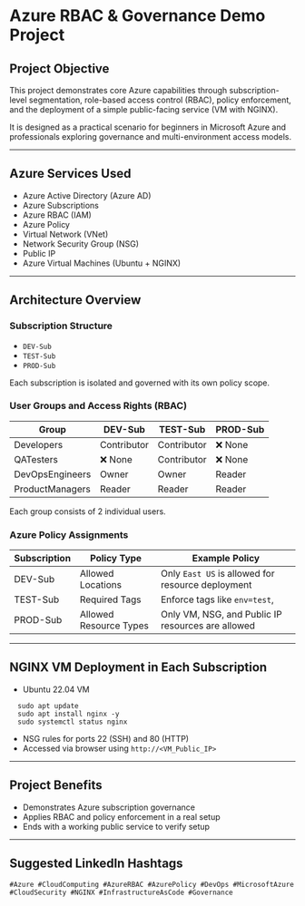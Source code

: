 # Azure RBAC & Governance Demo Project

##  Project Objective
This project demonstrates core Azure capabilities through subscription-level segmentation, role-based access control (RBAC), policy enforcement, and the deployment of a simple public-facing service (VM with NGINX).

It is designed as a practical scenario for beginners in Microsoft Azure and professionals exploring governance and multi-environment access models.

---

##  Azure Services Used
- Azure Active Directory (Azure AD)
- Azure Subscriptions
- Azure RBAC (IAM)
- Azure Policy
- Virtual Network (VNet)
- Network Security Group (NSG)
- Public IP
- Azure Virtual Machines (Ubuntu + NGINX)

---

##  Architecture Overview

###  Subscription Structure
- `DEV-Sub`
- `TEST-Sub`
- `PROD-Sub`

Each subscription is isolated and governed with its own policy scope.

###  User Groups and Access Rights (RBAC)

| Group              | DEV-Sub     | TEST-Sub    | PROD-Sub    |
|-------------------|-------------|-------------|-------------|
| Developers        | Contributor | Contributor | ❌ None     |
| QATesters         | ❌ None     | Contributor | ❌ None     |
| DevOpsEngineers   | Owner       | Owner       | Reader      |
| ProductManagers   | Reader      | Reader      | Reader      |

Each group consists of 2 individual users.

###  Azure Policy Assignments

| Subscription | Policy Type             | Example Policy                                     |
|--------------|--------------------------|---------------------------------------------------|
| DEV-Sub      | Allowed Locations        | Only `East US` is allowed for resource deployment |
| TEST-Sub     | Required Tags            | Enforce tags like `env=test`,                     |
| PROD-Sub     | Allowed Resource Types   | Only VM, NSG, and Public IP resources are allowed |

---

##  NGINX VM Deployment in Each Subscription

- Ubuntu 22.04 VM

```
  sudo apt update
  sudo apt install nginx -y
  sudo systemctl status nginx

```
- NSG rules for ports 22 (SSH) and 80 (HTTP)
- Accessed via browser using `http://<VM_Public_IP>`

---

##  Project Benefits
- Demonstrates Azure subscription governance
- Applies RBAC and policy enforcement in a real setup
- Ends with a working public service to verify setup

---

##  Suggested LinkedIn Hashtags
```
#Azure #CloudComputing #AzureRBAC #AzurePolicy #DevOps #MicrosoftAzure #CloudSecurity #NGINX #InfrastructureAsCode #Governance
```
